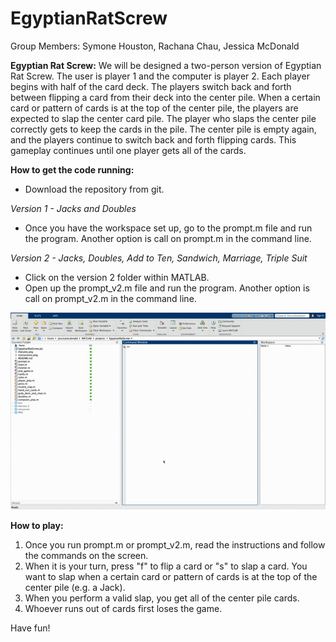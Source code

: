 # EgyptianRatScrew

Group Members: Symone Houston, Rachana Chau, Jessica McDonald 

**Egyptian Rat Screw:** 
We will be designed a two-person version of Egyptian Rat Screw. The user is player 1 and the computer is player 2. 
Each player begins with half of the card deck. The players switch back and forth between flipping a card from 
their deck into the center pile. When a certain card or pattern of cards is at the top of the center pile, 
the players are expected to slap the center card pile. The player who slaps the center pile correctly 
gets to keep the cards in the pile. The center pile is empty again, and the players continue to switch back and 
forth flipping cards. This gameplay continues until one player gets all of the cards. 

**How to get the code running:** 
- Download the repository from git. 

*Version 1 - Jacks and Doubles* 

- Once you have the workspace set up, go to the prompt.m file and run the program. Another option is call on prompt.m in the command line. 

*Version 2 - Jacks, Doubles, Add to Ten, Sandwich, Marriage, Triple Suit* 

- Click on the version 2 folder within MATLAB.
- Open up the prompt_v2.m file and run the program. Another option is call on prompt_v2.m in the command line. 

![alt text](https://github.com/rachanachau/EgyptianRatScrew/blob/master/gameplay.gif "gameplay.gif")

**How to play:**
1. Once you run prompt.m or prompt_v2.m, read the instructions and follow the commands on the screen.
2. When it is your turn, press "f" to flip a card or "s" to slap a card. You want to slap when a certain card or pattern of cards is at the top of the center pile (e.g. a Jack).
3. When you perform a valid slap, you get all of the center pile cards.
4. Whoever runs out of cards first loses the game.

Have fun!

